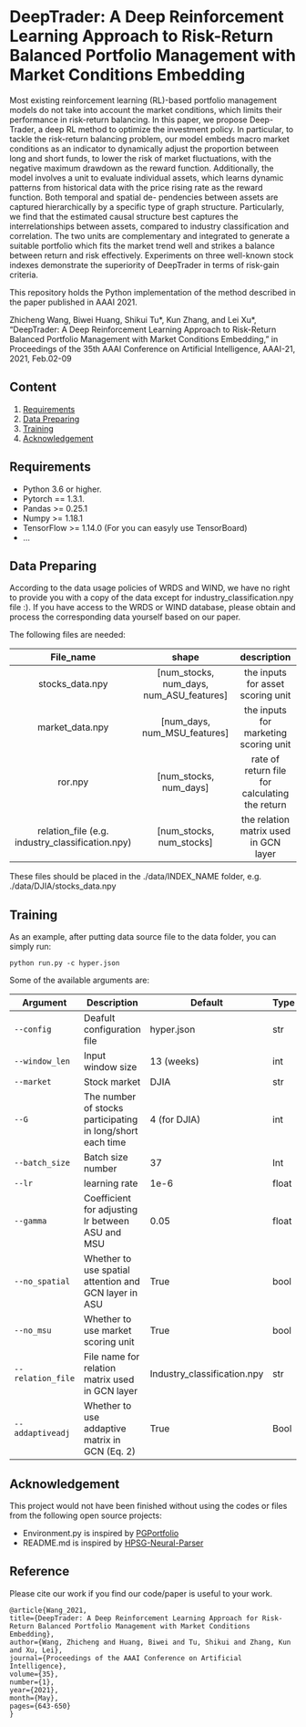 # DeepTrader: A Deep Reinforcement Learning Approach to Risk-Return Balanced Portfolio Management with Market Conditions Embedding

Most existing reinforcement learning (RL)-based portfolio management models do not take into account the market conditions, which limits their performance in risk-return balancing. In this paper, we propose Deep-Trader, a deep RL method to optimize the investment policy. In particular, to tackle the risk-return balancing problem, our model embeds macro market conditions as an indicator to dynamically adjust the proportion between long and short funds, to lower the risk of market fluctuations, with the negative maximum drawdown as the reward function. Additionally, the model involves a unit to evaluate individual assets, which learns dynamic patterns from historical data with the price rising rate as the reward function. Both temporal and spatial de- pendencies between assets are captured hierarchically by a specific type of graph structure. Particularly, we find that the estimated causal structure best captures the interrelationships between assets, compared to industry classification and correlation. The two units are complementary and integrated to generate a suitable portfolio which fits the market trend well and strikes a balance between return and risk effectively. Experiments on three well-known stock indexes demonstrate the superiority of DeepTrader in terms of risk-gain criteria. 

This repository holds the Python implementation of the method described in the paper published in AAAI 2021.

Zhicheng Wang, Biwei Huang, Shikui Tu*, Kun Zhang, and Lei Xu*, “DeepTrader: A Deep Reinforcement Learning Approach to Risk-Return Balanced Portfolio Management with Market Conditions Embedding,” in Proceedings of the 35th AAAI Conference on Artificial Intelligence, AAAI-21, 2021, Feb.02-09

## Content

1. [Requirements](#Requirements)
2. [Data Preparing]()
3. [Training](Training)
5. [Acknowledgement](Acknowledgement)



## Requirements

- Python 3.6 or higher.
- Pytorch == 1.3.1.
- Pandas >= 0.25.1
- Numpy >= 1.18.1
- TensorFlow >= 1.14.0 (For you can easyly use TensorBoard)
- ...

## Data Preparing

According to the data usage policies of WRDS and WIND, we have no right to provide you with a copy of the data except for industry_classification.npy file :). If you have access to the WRDS or WIND database, please obtain and process the corresponding data yourself based on our paper. 

The following files are needed:

|                    File_name                     |                  shape                   |                  description                   |
| :----------------------------------------------: | :--------------------------------------: | :--------------------------------------------: |
|                 stocks_data.npy                  | [num_stocks, num_days, num_ASU_features] |       the inputs for asset scoring unit        |
|                 market_data.npy                  |       [num_days, num_MSU_features]       |     the inputs for marketing scoring unit      |
|                     ror.npy                      |          [num_stocks, num_days]          | rate of return file for calculating the return |
| relation_file (e.g. industry_classification.npy) |         [num_stocks, num_stocks]         |     the relation matrix used in GCN layer      |



These files should be placed in the ./data/INDEX_NAME folder, e.g. ./data/DJIA/stocks_data.npy

## Training

As an example, after putting data source file to the data folder, you can simply run:

`python run.py -c hyper.json`

Some of the available arguments are:

| Argument          | Description                                                | Default                     | Type  |
| ----------------- | ---------------------------------------------------------- | --------------------------- | ----- |
| `--config`        | Deafult configuration file                                 | hyper.json                  | str   |
| `--window_len`    | Input window size                                          | 13 (weeks)                  | int   |
| `--market`        | Stock market                                               | DJIA                        | str   |
| `--G`             | The number of stocks participating in long/short each time | 4 (for DJIA)                | int   |
| `--batch_size`    | Batch size number                                          | 37                          | Int   |
| `--lr`            | learning rate                                              | 1e-6                        | float |
| `--gamma`         | Coefficient for adjusting lr between ASU and MSU           | 0.05                        | float |
| `--no_spatial`    | Whether to use spatial attention and GCN layer in ASU      | True                        | bool  |
| `--no_msu`        | Whether to use market scoring unit                         | True                        | bool  |
| `--relation_file` | File name for relation matrix used in GCN layer            | Industry_classification.npy | str   |
| `--addaptiveadj`  | Whether to use addaptive matrix in GCN (Eq. 2)             | True                        | Bool  |



## Acknowledgement

This project would not have been finished without using the codes or files from the following open source projects:

- Environment.py is inspired by [PGPortfolio](https://github.com/ZhengyaoJiang/PGPortfolio)
- README.md is inspired by [HPSG-Neural-Parser](https://github.com/DoodleJZ/HPSG-Neural-Parser#Requirements)


## Reference

Please cite our work if you find our code/paper is useful to your work.

```
@article{Wang_2021, 
title={DeepTrader: A Deep Reinforcement Learning Approach for Risk-Return Balanced Portfolio Management with Market Conditions Embedding}, 
author={Wang, Zhicheng and Huang, Biwei and Tu, Shikui and Zhang, Kun and Xu, Lei}, 
journal={Proceedings of the AAAI Conference on Artificial Intelligence}, 
volume={35}, 
number={1}, 
year={2021}, 
month={May}, 
pages={643-650} 
}
```
